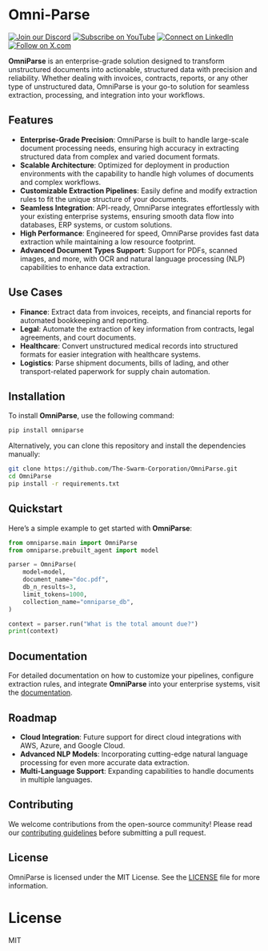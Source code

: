 # Omni-Parse

[![Join our Discord](https://img.shields.io/badge/Discord-Join%20our%20server-5865F2?style=for-the-badge&logo=discord&logoColor=white)](https://discord.gg/agora-999382051935506503) [![Subscribe on YouTube](https://img.shields.io/badge/YouTube-Subscribe-red?style=for-the-badge&logo=youtube&logoColor=white)](https://www.youtube.com/@kyegomez3242) [![Connect on LinkedIn](https://img.shields.io/badge/LinkedIn-Connect-blue?style=for-the-badge&logo=linkedin&logoColor=white)](https://www.linkedin.com/in/kye-g-38759a207/) [![Follow on X.com](https://img.shields.io/badge/X.com-Follow-1DA1F2?style=for-the-badge&logo=x&logoColor=white)](https://x.com/kyegomezb)

**OmniParse** is an enterprise-grade solution designed to transform unstructured documents into actionable, structured data with precision and reliability. Whether dealing with invoices, contracts, reports, or any other type of unstructured data, OmniParse is your go-to solution for seamless extraction, processing, and integration into your workflows.


## Features

- **Enterprise-Grade Precision**: OmniParse is built to handle large-scale document processing needs, ensuring high accuracy in extracting structured data from complex and varied document formats.
- **Scalable Architecture**: Optimized for deployment in production environments with the capability to handle high volumes of documents and complex workflows.
- **Customizable Extraction Pipelines**: Easily define and modify extraction rules to fit the unique structure of your documents.
- **Seamless Integration**: API-ready, OmniParse integrates effortlessly with your existing enterprise systems, ensuring smooth data flow into databases, ERP systems, or custom solutions.
- **High Performance**: Engineered for speed, OmniParse provides fast data extraction while maintaining a low resource footprint.
- **Advanced Document Types Support**: Support for PDFs, scanned images, and more, with OCR and natural language processing (NLP) capabilities to enhance data extraction.

## Use Cases

- **Finance**: Extract data from invoices, receipts, and financial reports for automated bookkeeping and reporting.
- **Legal**: Automate the extraction of key information from contracts, legal agreements, and court documents.
- **Healthcare**: Convert unstructured medical records into structured formats for easier integration with healthcare systems.
- **Logistics**: Parse shipment documents, bills of lading, and other transport-related paperwork for supply chain automation.
  
## Installation

To install **OmniParse**, use the following command:

```bash
pip install omniparse
```

Alternatively, you can clone this repository and install the dependencies manually:

```bash
git clone https://github.com/The-Swarm-Corporation/OmniParse.git
cd OmniParse
pip install -r requirements.txt
```

## Quickstart

Here’s a simple example to get started with **OmniParse**:

```python
from omniparse.main import OmniParse
from omniparse.prebuilt_agent import model

parser = OmniParse(
    model=model,
    document_name="doc.pdf",
    db_n_results=3,
    limit_tokens=1000,
    collection_name="omniparse_db",
)

context = parser.run("What is the total amount due?")
print(context)

```

## Documentation

For detailed documentation on how to customize your pipelines, configure extraction rules, and integrate **OmniParse** into your enterprise systems, visit the [documentation](https://docs.omniparse.io).

## Roadmap

- **Cloud Integration**: Future support for direct cloud integrations with AWS, Azure, and Google Cloud.
- **Advanced NLP Models**: Incorporating cutting-edge natural language processing for even more accurate data extraction.
- **Multi-Language Support**: Expanding capabilities to handle documents in multiple languages.

## Contributing

We welcome contributions from the open-source community! Please read our [contributing guidelines](CONTRIBUTING.md) before submitting a pull request.

## License

OmniParse is licensed under the MIT License. See the [LICENSE](LICENSE) file for more information.



# License
MIT
